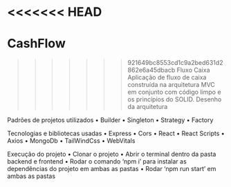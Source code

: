 <<<<<<< HEAD
=======
# CashFlow

>>>>>>> 921649bc8553cd1c9a2bed631d2862e6a45dbacb
Fluxo Caixa
Aplicação de fluxo de caixa construída na arquitetura MVC em conjunto com código limpo e os princípios do SOLID.
Desenho da arquitetura
	 
Padrões de projetos utilizados
•	Builder
•	Singleton
•	Strategy
•	Factory

Tecnologias e bibliotecas usadas
•	Express
•	Cors
•	React
•	React Scripts
•	Axios
•	MongoDb
•	TailWindCss
•	WebVitals

Execução do projeto
•	Clonar o projeto
•	Abrir o terminal dentro da pasta backend e frontend
•	Rodar o comando ‘npm i’ para instalar as dependências do projeto em ambas as pastas
•	Rodar ‘npm run start’ em ambas as pastas

